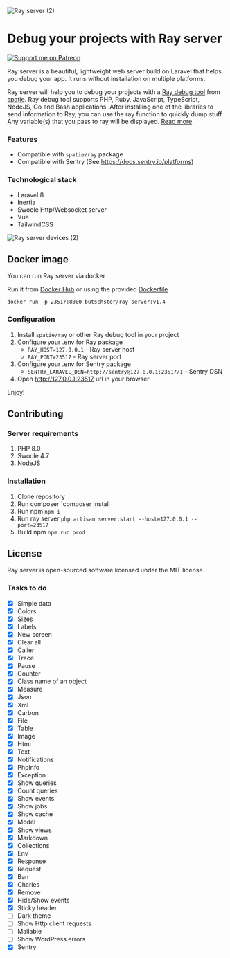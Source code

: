 ![Ray server (2)](https://user-images.githubusercontent.com/773481/129449481-73563d54-0402-4443-9f24-a4ed43a55833.png)

# Debug your projects with Ray server

[![Support me on Patreon](https://img.shields.io/endpoint.svg?url=https%3A%2F%2Fshieldsio-patreon.vercel.app%2Fapi%3Fusername%3Dbutschster%26type%3Dpatrons&style=flat)](https://patreon.com/butschster)

Ray server is a beautiful, lightweight web server build on Laravel that helps you debug your app. It runs without installation on multiple platforms.

Ray server will help you to debug your projects with a [Ray debug tool](https://github.com/spatie/ray) from [spatie](https://spatie.be/). 
Ray debug tool supports PHP, Ruby, JavaScript, TypeScript, NodeJS, Go and Bash applications. After installing one of the libraries to send information to Ray, you can use the ray function to quickly dump stuff. Any variable(s) that you pass to ray will be displayed. [Read more](https://spatie.be/docs/ray/v1/introduction)

### Features
- Compatible with `spatie/ray` package
- Compatible with Sentry (See https://docs.sentry.io/platforms)

### Technological stack

- Laravel 8
- Inertia
- Swoole Http/Websocket server
- Vue
- TailwindCSS


![Ray server devices (2)](https://user-images.githubusercontent.com/773481/129448633-29c62d42-7f5b-49d1-9065-e516183ea403.png)

## Docker image

You can run Ray server via docker

Run it from [Docker Hub](https://hub.docker.com/repository/docker/butschster/ray-server) or using the provided [Dockerfile](https://github.com/butschster/ray-server/blob/master/Dockerfile)

```
docker run -p 23517:8000 butschster/ray-server:v1.4
```

### Configuration

1. Install `spatie/ray` or other Ray debug tool in your project
2. Configure your .env for Ray package
    - `RAY_HOST=127.0.0.1` - Ray server host
    - `RAY_PORT=23517` - Ray server port
2. Configure your .env for Sentry package
    - `SENTRY_LARAVEL_DSN=http://sentry@127.0.0.1:23517/1` - Sentry DSN
3. Open http://127.0.0.1:23517 url in your browser

Enjoy!

## Contributing

### Server requirements

1. PHP 8.0
2. Swoole 4.7
3. NodeJS

### Installation

1. Clone repository
2. Run composer `composer install
3. Run npm `npm i`
4. Run ray server `php artisan server:start --host=127.0.0.1 --port=23517`
5. Build npm `npm run prod`

## License

Ray server is open-sourced software licensed under the MIT license.

### Tasks to do

- [x] Simple data
- [x] Colors
- [x] Sizes
- [x] Labels
- [x] New screen
- [x] Clear all
- [x] Caller
- [x] Trace
- [x] Pause
- [x] Counter
- [x] Class name of an object
- [x] Measure
- [x] Json
- [x] Xml
- [x] Carbon
- [x] File
- [x] Table
- [x] Image
- [x] Html
- [x] Text
- [x] Notifications
- [x] Phpinfo
- [x] Exception
- [x] Show queries
- [x] Count queries
- [x] Show events
- [x] Show jobs
- [x] Show cache
- [x] Model
- [x] Show views
- [x] Markdown
- [x] Collections
- [x] Env
- [x] Response
- [x] Request
- [x] Ban
- [x] Charles
- [x] Remove
- [x] Hide/Show events
- [x] Sticky header
- [ ] Dark theme
- [ ] Show Http client requests
- [ ] Mailable
- [ ] Show WordPress errors
- [x] Sentry
